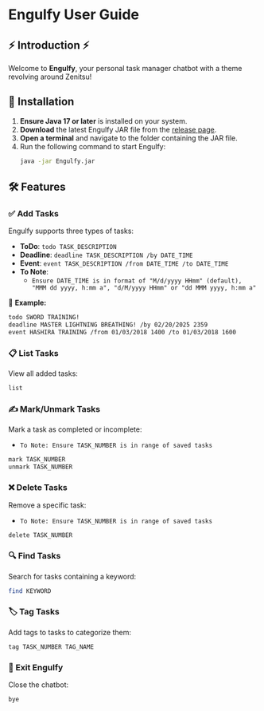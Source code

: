 # Engulfy User Guide

## ⚡ Introduction ⚡
Welcome to **Engulfy**, your personal task manager chatbot with a theme revolving around Zenitsu!

## 🚀 Installation
1. **Ensure Java 17 or later** is installed on your system.
2. **Download** the latest Engulfy JAR file from the [release page](https://github.com/Engulfy/ip/releases).
3. **Open a terminal** and navigate to the folder containing the JAR file.
4. Run the following command to start Engulfy:
   ```sh
   java -jar Engulfy.jar

## 🛠 Features
### ✅ Add Tasks
Engulfy supports three types of tasks:
- **ToDo**: `todo TASK_DESCRIPTION`
- **Deadline**: `deadline TASK_DESCRIPTION /by DATE_TIME`
- **Event**: `event TASK_DESCRIPTION /from DATE_TIME /to DATE_TIME`
- **To Note**: 
  - `Ensure DATE_TIME is in format of "M/d/yyyy HHmm" (default), "MMM dd yyyy, h:mm a", "d/M/yyyy HHmm" or "dd MMM yyyy, h:mm a"`

📌 **Example:**
```sh
todo SWORD TRAINING!
deadline MASTER LIGHTNING BREATHING! /by 02/20/2025 2359
event HASHIRA TRAINING /from 01/03/2018 1400 /to 01/03/2018 1600
```

### 📋 List Tasks
View all added tasks:
```sh
list
```

### ✍️ Mark/Unmark Tasks
Mark a task as completed or incomplete:
- `To Note: Ensure TASK_NUMBER is in range of saved tasks`
```sh
mark TASK_NUMBER
unmark TASK_NUMBER
```

### ❌ Delete Tasks
Remove a specific task:  
- `To Note: Ensure TASK_NUMBER is in range of saved tasks`
```sh
delete TASK_NUMBER
```

### 🔍 Find Tasks
Search for tasks containing a keyword:
```sh
find KEYWORD
```

### 🏷 Tag Tasks
Add tags to tasks to categorize them:
```sh
tag TASK_NUMBER TAG_NAME
```

### 🚪 Exit Engulfy
Close the chatbot:
```sh
bye
```